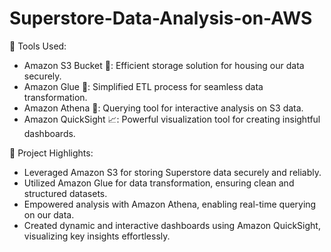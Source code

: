 # Superstore-Data-Analysis-on-AWS
🔧 Tools Used:
- Amazon S3 Bucket 🔄: Efficient storage solution for housing our data securely.
- Amazon Glue 🧩: Simplified ETL process for seamless data transformation.
- Amazon Athena 📝: Querying tool for interactive analysis on S3 data.
- Amazon QuickSight 📈: Powerful visualization tool for creating insightful dashboards.

📌 Project Highlights:
- Leveraged Amazon S3 for storing Superstore data securely and reliably.
- Utilized Amazon Glue for data transformation, ensuring clean and structured datasets.
- Empowered analysis with Amazon Athena, enabling real-time querying on our data.
- Created dynamic and interactive dashboards using Amazon QuickSight, visualizing key insights effortlessly.
